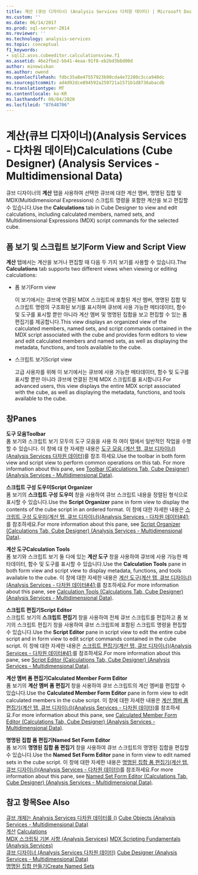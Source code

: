 ```yaml
---
title: 계산 (큐브 디자이너) (Analysis Services 다차원 데이터) | Microsoft Docs
ms.custom: ''
ms.date: 06/14/2017
ms.prod: sql-server-2014
ms.reviewer: ''
ms.technology: analysis-services
ms.topic: conceptual
f1_keywords:
- sql12.asvs.cubeeditor.calculationsview.f1
ms.assetid: 46e2fbe2-bb41-4eaa-91f8-eb2bd3b8d00d
author: minewiskan
ms.author: owend
ms.openlocfilehash: fdbc35a8e47557923b90cda4e72280c3cca940dc
ms.sourcegitcommit: ad4d92dce894592a259721a1571b1d8736abacdb
ms.translationtype: MT
ms.contentlocale: ko-KR
ms.lasthandoff: 08/04/2020
ms.locfileid: "87648706"
---
```

# <a name="calculations-cube-designer-analysis-services---multidimensional-data"></a><span data-ttu-id="cf6a1-102">계산(큐브 디자이너)(Analysis Services - 다차원 데이터)</span><span class="sxs-lookup"><span data-stu-id="cf6a1-102">Calculations (Cube Designer) (Analysis Services - Multidimensional Data)</span></span>
  <span data-ttu-id="cf6a1-103">큐브 디자이너의 **계산** 탭을 사용하여 선택한 큐브에 대한 계산 멤버, 명명된 집합 및 MDX(Multidimensional Expressions) 스크립트 명령을 포함한 계산을 보고 편집할 수 있습니다.</span><span class="sxs-lookup"><span data-stu-id="cf6a1-103">Use the **Calculations** tab in Cube Designer to view and edit calculations, including calculated members, named sets, and Multidimensional Expressions (MDX) script commands for the selected cube.</span></span>  
  
## <a name="form-view-and-script-view"></a><span data-ttu-id="cf6a1-104">폼 보기 및 스크립트 보기</span><span class="sxs-lookup"><span data-stu-id="cf6a1-104">Form View and Script View</span></span>  
 <span data-ttu-id="cf6a1-105">**계산** 탭에서는 계산을 보거나 편집할 때 다음 두 가지 보기를 사용할 수 있습니다.</span><span class="sxs-lookup"><span data-stu-id="cf6a1-105">The **Calculations** tab supports two different views when viewing or editing calculations:</span></span>  
  
-   <span data-ttu-id="cf6a1-106">폼 보기</span><span class="sxs-lookup"><span data-stu-id="cf6a1-106">Form view</span></span>  
  
     <span data-ttu-id="cf6a1-107">이 보기에서는 큐브에 연결된 MDX 스크립트에 포함된 계산 멤버, 명명된 집합 및 스크립트 명령의 구조화된 보기를 표시하며 큐브에 사용 가능한 메타데이터, 함수 및 도구를 표시할 뿐만 아니라 계산 멤버 및 명명된 집합을 보고 편집할 수 있는 폼 편집기를 제공합니다.</span><span class="sxs-lookup"><span data-stu-id="cf6a1-107">This view displays an organized view of the calculated members, named sets, and script commands contained in the MDX script associated with the cube and provides form editors to view and edit calculated members and named sets, as well as displaying the metadata, functions, and tools available to the cube.</span></span>  
  
-   <span data-ttu-id="cf6a1-108">스크립트 보기</span><span class="sxs-lookup"><span data-stu-id="cf6a1-108">Script view</span></span>  
  
     <span data-ttu-id="cf6a1-109">고급 사용자를 위해 이 보기에서는 큐브에 사용 가능한 메타데이터, 함수 및 도구를 표시할 뿐만 아니라 큐브에 연결된 전체 MDX 스크립트를 표시합니다.</span><span class="sxs-lookup"><span data-stu-id="cf6a1-109">For advanced users, this view displays the entire MDX script associated with the cube, as well as displaying the metadata, functions, and tools available to the cube.</span></span>  
  
## <a name="panes"></a><span data-ttu-id="cf6a1-110">창</span><span class="sxs-lookup"><span data-stu-id="cf6a1-110">Panes</span></span>  
 <span data-ttu-id="cf6a1-111">**도구 모음**</span><span class="sxs-lookup"><span data-stu-id="cf6a1-111">**Toolbar**</span></span>  
 <span data-ttu-id="cf6a1-112">폼 보기와 스크립트 보기 모두의 도구 모음을 사용 하 여이 탭에서 일반적인 작업을 수행할 수 있습니다. 이 창에 대 한 자세한 내용은 [도구 모음 &#40;계산 탭, 큐브 디자이너&#41; &#40;Analysis Services 다차원 데이터&#41;](toolbar-calculations-tab-cube-designer-analysis-services-multidimensional-data.md)를 참조 하세요.</span><span class="sxs-lookup"><span data-stu-id="cf6a1-112">Use the toolbar in both form view and script view to perform common operations on this tab. For more information about this pane, see [Toolbar &#40;Calculations Tab, Cube Designer&#41; &#40;Analysis Services - Multidimensional Data&#41;](toolbar-calculations-tab-cube-designer-analysis-services-multidimensional-data.md).</span></span>  
  
 <span data-ttu-id="cf6a1-113">**스크립트 구성 도우미**</span><span class="sxs-lookup"><span data-stu-id="cf6a1-113">**Script Organizer**</span></span>  
 <span data-ttu-id="cf6a1-114">폼 보기의 **스크립트 구성 도우미** 창을 사용하여 큐브 스크립트 내용을 정렬된 형식으로 표시할 수 있습니다.</span><span class="sxs-lookup"><span data-stu-id="cf6a1-114">Use the **Script Organizer** pane in form view to display the contents of the cube script in an ordered format.</span></span> <span data-ttu-id="cf6a1-115">이 창에 대한 자세한 내용은 [스크립트 구성 도우미&#40;계산 탭, 큐브 디자이너&#41;&#40;Analysis Services - 다차원 데이터#41;](script-organizer-cube-designer-analysis-services-multidimensional-data.md)를 참조하세요.</span><span class="sxs-lookup"><span data-stu-id="cf6a1-115">For more information about this pane, see [Script Organizer &#40;Calculations Tab, Cube Designer&#41; &#40;Analysis Services - Multidimensional Data&#41;](script-organizer-cube-designer-analysis-services-multidimensional-data.md).</span></span>  
  
 <span data-ttu-id="cf6a1-116">**계산 도구**</span><span class="sxs-lookup"><span data-stu-id="cf6a1-116">**Calculation Tools**</span></span>  
 <span data-ttu-id="cf6a1-117">폼 보기와 스크립트 보기 둘 다에 있는 **계산 도구** 창을 사용하여 큐브에 사용 가능한 메타데이터, 함수 및 도구를 표시할 수 있습니다.</span><span class="sxs-lookup"><span data-stu-id="cf6a1-117">Use the **Calculation Tools** pane in both form view and script view to display metadata, functions, and tools available to the cube.</span></span> <span data-ttu-id="cf6a1-118">이 창에 대한 자세한 내용은 [계산 도구&#40;계산 탭, 큐브 디자이너&#41;&#40;Analysis Services - 다차원 데이터#41;](calculation-tools-cube-designer-analysis-services-multidimensional-data.md)를 참조하세요.</span><span class="sxs-lookup"><span data-stu-id="cf6a1-118">For more information about this pane, see [Calculation Tools &#40;Calculations Tab, Cube Designer&#41; &#40;Analysis Services - Multidimensional Data&#41;](calculation-tools-cube-designer-analysis-services-multidimensional-data.md).</span></span>  
  
 <span data-ttu-id="cf6a1-119">**스크립트 편집기**</span><span class="sxs-lookup"><span data-stu-id="cf6a1-119">**Script Editor**</span></span>  
 <span data-ttu-id="cf6a1-120">스크립트 보기의 **스크립트 편집기** 창을 사용하여 전체 큐브 스크립트를 편집하고 폼 보기의 스크립트 편집기 창을 사용하여 큐브 스크립트에 포함된 스크립트 명령을 편집할 수 있습니다.</span><span class="sxs-lookup"><span data-stu-id="cf6a1-120">Use the **Script Editor** pane in script view to edit the entire cube script and in form view to edit script commands contained in the cube script.</span></span> <span data-ttu-id="cf6a1-121">이 창에 대한 자세한 내용은 [스크립트 편집기&#40;계산 탭, 큐브 디자이너&#41;&#40;Analysis Services - 다차원 데이터#41;](script-editor-calculations-cube-designer-analysis-services-multidimensional-data.md)를 참조하세요.</span><span class="sxs-lookup"><span data-stu-id="cf6a1-121">For more information about this pane, see [Script Editor &#40;Calculations Tab, Cube Designer&#41; &#40;Analysis Services - Multidimensional Data&#41;](script-editor-calculations-cube-designer-analysis-services-multidimensional-data.md).</span></span>  
  
 <span data-ttu-id="cf6a1-122">**계산 멤버 폼 편집기**</span><span class="sxs-lookup"><span data-stu-id="cf6a1-122">**Calculated Member Form Editor**</span></span>  
 <span data-ttu-id="cf6a1-123">폼 보기의 **계산 멤버 폼 편집기** 창을 사용하여 큐브 스크립트의 계산 멤버를 편집할 수 있습니다.</span><span class="sxs-lookup"><span data-stu-id="cf6a1-123">Use the **Calculated Member Form Editor** pane in form view to edit calculated members in the cube script.</span></span> <span data-ttu-id="cf6a1-124">이 창에 대한 자세한 내용은 [계산 멤버 폼 편집기&#40;계산 탭, 큐브 디자이너&#41;&#40;Analysis Services - 다차원 데이터&#41;](calculated-member-form-editor-cube-designer-analysis-services-multidimensional-data.md)를 참조하세요.</span><span class="sxs-lookup"><span data-stu-id="cf6a1-124">For more information about this pane, see [Calculated Member Form Editor &#40;Calculations Tab, Cube Designer&#41; &#40;Analysis Services - Multidimensional Data&#41;](calculated-member-form-editor-cube-designer-analysis-services-multidimensional-data.md).</span></span>  
  
 <span data-ttu-id="cf6a1-125">**명명된 집합 폼 편집기**</span><span class="sxs-lookup"><span data-stu-id="cf6a1-125">**Named Set Form Editor**</span></span>  
 <span data-ttu-id="cf6a1-126">폼 보기의 **명명된 집합 폼 편집기** 창을 사용하여 큐브 스크립트의 명명된 집합을 편집할 수 있습니다.</span><span class="sxs-lookup"><span data-stu-id="cf6a1-126">Use the **Named Set Form Editor** pane in form view to edit named sets in the cube script.</span></span> <span data-ttu-id="cf6a1-127">이 창에 대한 자세한 내용은 [명명된 집합 폼 편집기&#40;계산 탭, 큐브 디자이너&#41;&#40;Analysis Services - 다차원 데이터&#41;](named-set-form-editor-cube-designer-analysis-services-multidimensional-data.md)를 참조하세요.</span><span class="sxs-lookup"><span data-stu-id="cf6a1-127">For more information about this pane, see [Named Set Form Editor &#40;Calculations Tab, Cube Designer&#41; &#40;Analysis Services - Multidimensional Data&#41;](named-set-form-editor-cube-designer-analysis-services-multidimensional-data.md).</span></span>  
  
## <a name="see-also"></a><span data-ttu-id="cf6a1-128">참고 항목</span><span class="sxs-lookup"><span data-stu-id="cf6a1-128">See Also</span></span>  
 <span data-ttu-id="cf6a1-129">[큐브 개체는 Analysis Services 다차원 데이터를 &#40;&#41;](multidimensional-models-olap-logical-cube-objects/cube-objects-analysis-services-multidimensional-data.md) </span><span class="sxs-lookup"><span data-stu-id="cf6a1-129">[Cube Objects &#40;Analysis Services - Multidimensional Data&#41;](multidimensional-models-olap-logical-cube-objects/cube-objects-analysis-services-multidimensional-data.md) </span></span>  
 <span data-ttu-id="cf6a1-130">[계산](multidimensional-models-olap-logical-cube-objects/calculations.md) </span><span class="sxs-lookup"><span data-stu-id="cf6a1-130">[Calculations](multidimensional-models-olap-logical-cube-objects/calculations.md) </span></span>  
 <span data-ttu-id="cf6a1-131">[MDX 스크립팅 기본 사항 &#40;Analysis Services&#41;](multidimensional-models/mdx/mdx-scripting-fundamentals-analysis-services.md) </span><span class="sxs-lookup"><span data-stu-id="cf6a1-131">[MDX Scripting Fundamentals &#40;Analysis Services&#41;](multidimensional-models/mdx/mdx-scripting-fundamentals-analysis-services.md) </span></span>  
 <span data-ttu-id="cf6a1-132">[큐브 디자이너 &#40;Analysis Services 다차원 데이터&#41;](cube-designer-analysis-services-multidimensional-data.md) </span><span class="sxs-lookup"><span data-stu-id="cf6a1-132">[Cube Designer &#40;Analysis Services - Multidimensional Data&#41;](cube-designer-analysis-services-multidimensional-data.md) </span></span>  
 [<span data-ttu-id="cf6a1-133">명명된 집합 만들기</span><span class="sxs-lookup"><span data-stu-id="cf6a1-133">Create Named Sets</span></span>](multidimensional-models/create-named-sets.md)  
  
  
